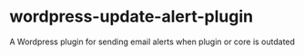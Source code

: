 # wordpress-update-alert-plugin
A Wordpress plugin for sending email alerts when plugin or core is outdated
